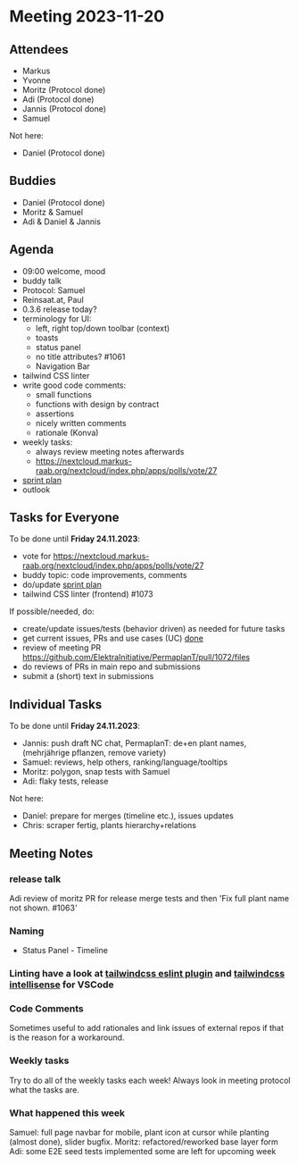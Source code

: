 # Meeting 2023-11-20

## Attendees

- Markus
- Yvonne
- Moritz (Protocol done)
- Adi (Protocol done)
- Jannis (Protocol done)
- Samuel

Not here:

- Daniel (Protocol done)

## Buddies

- Daniel (Protocol done)
- Moritz & Samuel
- Adi & Daniel & Jannis

## Agenda

- 09:00 welcome, mood
- buddy talk
- Protocol: Samuel
- Reinsaat.at, Paul
- 0.3.6 release today?
- terminology for UI:
  - left, right top/down toolbar (context)
  - toasts
  - status panel
  - no title attributes? #1061
  - Navigation Bar
- tailwind CSS linter
- write good code comments:
  - small functions
  - functions with design by contract
  - assertions
  - nicely written comments
  - rationale (Konva)
- weekly tasks:
  - always review meeting notes afterwards
  - https://nextcloud.markus-raab.org/nextcloud/index.php/apps/polls/vote/27
- [sprint plan](https://github.com/orgs/ElektraInitiative/projects/4/)
- outlook

## Tasks for Everyone

To be done until **Friday 24.11.2023**:

- vote for https://nextcloud.markus-raab.org/nextcloud/index.php/apps/polls/vote/27
- buddy topic: code improvements, comments
- do/update [sprint plan](https://github.com/orgs/ElektraInitiative/projects/4/)
- tailwind CSS linter (frontend) #1073

If possible/needed, do:

- create/update issues/tests (behavior driven) as needed for future tasks
- get current issues, PRs and use cases (UC) [done](../usecases/README.md)
- review of meeting PR https://github.com/ElektraInitiative/PermaplanT/pull/1072/files
- do reviews of PRs in main repo and submissions
- submit a (short) text in submissions

## Individual Tasks

To be done until **Friday 24.11.2023**:

- Jannis: push draft NC chat, PermaplanT: de+en plant names, (mehrjährige pflanzen, remove variety)
- Samuel: reviews, help others, ranking/language/tooltips
- Moritz: polygon, snap tests with Samuel
- Adi: flaky tests, release

Not here:

- Daniel: prepare for merges (timeline etc.), issues updates
- Chris: scraper fertig, plants hierarchy+relations

## Meeting Notes

### release talk

Adi review of moritz PR for release merge tests and then 'Fix full plant name not shown. #1063'

### Naming

- Status Panel - Timeline

### Linting have a look at [tailwindcss eslint plugin](https://www.npmjs.com/package/eslint-plugin-tailwindcss) and [tailwindcss intellisense](https://marketplace.visualstudio.com/items?itemName=bradlc.vscode-tailwindcss) for VSCode

### Code Comments

Sometimes useful to add rationales and link issues of external repos if that is the reason for a workaround.

### Weekly tasks

Try to do all of the weekly tasks each week!
Always look in meeting protocol what the tasks are.

### What happened this week

Samuel: full page navbar for mobile, plant icon at cursor while planting (almost done), slider bugfix.
Moritz: refactored/reworked base layer form
Adi: some E2E seed tests implemented some are left for upcoming week
